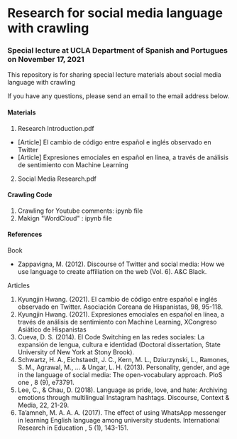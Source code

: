 # Research for social media language with crawling 
### Special lecture at UCLA Department of Spanish and Portugues on November 17, 2021

This repository is for sharing special lecture materials about social media language with crawling

If you have any questions, please send an email to the email address below.


#### Materials
1. Research Introduction.pdf
* [Article] El cambio de código entre español e inglés observado en Twitter
* [Article] Expresiones emociales en español en línea, a través de análisis de sentimiento con Machine Learning

2. Social Media Research.pdf

#### Crawling Code
1. Crawling for Youtube comments: ipynb file
2. Makign "WordCloud" : ipynb file

#### References
Book 
* Zappavigna, M. (2012). Discourse of Twitter and social media: How we use language to create affiliation on the web (Vol. 6). A&C Black.

Articles
1. Kyungjin Hwang. (2021). El cambio de código entre español e inglés observado en Twitter. Asociación Coreana de Hispanistas, 98, 95-118.
2. Kyungjin Hwang. (2021). Expresiones emociales en español en línea, a través de análisis de sentimiento con Machine Learning, XCongreso Asiático de Hispanistas
3. Cueva, D. S. (2014). El Code Switching en las redes sociales: La expansión de lengua, cultura e identidad (Doctoral dissertation, State
University of New York at Stony Brook).
4. Schwartz, H. A., Eichstaedt, J. C., Kern, M. L., Dziurzynski, L., Ramones, S. M., Agrawal, M., ... & Ungar, L. H. (2013). Personality, gender,
and age in the language of social media: The open-vocabulary approach. PloS one , 8 (9), e73791.
5. Lee, C., & Chau, D. (2018). Language as pride, love, and hate: Archiving emotions through multilingual Instagram hashtags. Discourse,
Context & Media, 22, 21-29.
6. Ta’amneh, M. A. A. A. (2017). The effect of using WhatsApp messenger in learning English language among university
students. International Research in Education , 5 (1), 143-151.
